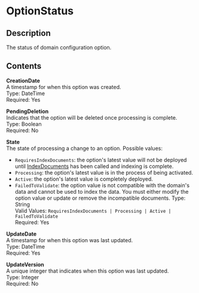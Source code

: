 # OptionStatus<a name="API_OptionStatus"></a>

## Description<a name="API_OptionStatus_Description"></a>

The status of domain configuration option\.

## Contents<a name="API_OptionStatus_Contents"></a>

 **CreationDate**   
A timestamp for when this option was created\.  
Type: DateTime  
 Required: Yes 

 **PendingDeletion**   
Indicates that the option will be deleted once processing is complete\.  
Type: Boolean  
 Required: No 

 **State**   
The state of processing a change to an option\. Possible values:  
+ `RequiresIndexDocuments`: the option's latest value will not be deployed until [IndexDocuments](API_IndexDocuments.md) has been called and indexing is complete\.
+ `Processing`: the option's latest value is in the process of being activated\.
+ `Active`: the option's latest value is completely deployed\.
+ `FailedToValidate`: the option value is not compatible with the domain's data and cannot be used to index the data\. You must either modify the option value or update or remove the incompatible documents\.
Type: String  
 Valid Values: `RequiresIndexDocuments | Processing | Active | FailedToValidate`   
 Required: Yes 

 **UpdateDate**   
A timestamp for when this option was last updated\.  
Type: DateTime  
 Required: Yes 

 **UpdateVersion**   
A unique integer that indicates when this option was last updated\.  
Type: Integer  
 Required: No 